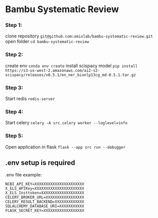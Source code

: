 Bambu Systematic Review
==========================

### Step 1:
clone repository `git@github.com:omixlab/bambu-systematic-review.git`
open folder `cd bambu-systematic-review`
### Step 2: 
create env `conda env create`
install scispacy model `pip install https://s3-us-west-2.amazonaws.com/ai2-s2-scispacy/releases/v0.5.1/en_ner_bionlp13cg_md-0.5.1.tar.gz`
### Step 3: 
Start redis `redis-server` 
### Step 4: 
Start celery `celery -A src.celery worker --loglevel=info` 
### Step 5: 
Open application in flask `flask --app src run --debugger`

## .env setup is required
.env file example:
```
NCBI_API_KEY=XXXXXXXXXXXXXXXXXXXXXX
X_ELS_APIKey=XXXXXXXXXXXXXXXXXXXXXX
X_ELS_Insttoken=XXXXXXXXXXXXXXXXXXX
CELERY_BROKER_URL=XXXXXXXXXXXXXXXXX
CELERY_RESULT_BACKEND=XXXXXXXXXXXXX
SQLALCHEMY_DATABASE_URI=XXXXXXXXXXX
FLASK_SECRET_KEY=XXXXXXXXXXXXXXXXXX

```
